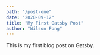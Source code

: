 ```yaml
---
path: "/post-one"
date: "2020-09-12"
title: "My First Gatsby Post"
author: "Wilson Fong"
---
```


This is my first blog post on Gatsby.